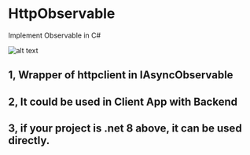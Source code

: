 # HttpObservable
Implement Observable in C#

![alt text](https://p4.itc.cn/images01/20220323/501fca03bb3c41e79326a80d22431b08.png)
## 1, Wrapper of httpclient in IAsyncObservable
## 2, It could be used in Client App with Backend
## 3, if your project is .net 8 above, it can be used directly.
